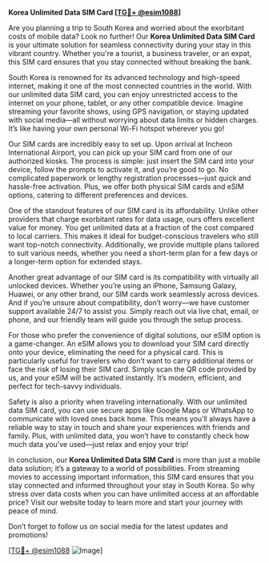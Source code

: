 **Korea Unlimited Data SIM Card [[TG💪+ @esim1088](https://t.me/s/esim1088)]**

Are you planning a trip to South Korea and worried about the exorbitant costs of mobile data? Look no further! Our **Korea Unlimited Data SIM Card** is your ultimate solution for seamless connectivity during your stay in this vibrant country. Whether you're a tourist, a business traveler, or an expat, this SIM card ensures that you stay connected without breaking the bank.

South Korea is renowned for its advanced technology and high-speed internet, making it one of the most connected countries in the world. With our unlimited data SIM card, you can enjoy unrestricted access to the internet on your phone, tablet, or any other compatible device. Imagine streaming your favorite shows, using GPS navigation, or staying updated with social media—all without worrying about data limits or hidden charges. It’s like having your own personal Wi-Fi hotspot wherever you go!

Our SIM cards are incredibly easy to set up. Upon arrival at Incheon International Airport, you can pick up your SIM card from one of our authorized kiosks. The process is simple: just insert the SIM card into your device, follow the prompts to activate it, and you’re good to go. No complicated paperwork or lengthy registration processes—just quick and hassle-free activation. Plus, we offer both physical SIM cards and eSIM options, catering to different preferences and devices.

One of the standout features of our SIM card is its affordability. Unlike other providers that charge exorbitant rates for data usage, ours offers excellent value for money. You get unlimited data at a fraction of the cost compared to local carriers. This makes it ideal for budget-conscious travelers who still want top-notch connectivity. Additionally, we provide multiple plans tailored to suit various needs, whether you need a short-term plan for a few days or a longer-term option for extended stays.

Another great advantage of our SIM card is its compatibility with virtually all unlocked devices. Whether you’re using an iPhone, Samsung Galaxy, Huawei, or any other brand, our SIM cards work seamlessly across devices. And if you’re unsure about compatibility, don’t worry—we have customer support available 24/7 to assist you. Simply reach out via live chat, email, or phone, and our friendly team will guide you through the setup process.

For those who prefer the convenience of digital solutions, our eSIM option is a game-changer. An eSIM allows you to download your SIM card directly onto your device, eliminating the need for a physical card. This is particularly useful for travelers who don’t want to carry additional items or face the risk of losing their SIM card. Simply scan the QR code provided by us, and your eSIM will be activated instantly. It’s modern, efficient, and perfect for tech-savvy individuals.

Safety is also a priority when traveling internationally. With our unlimited data SIM card, you can use secure apps like Google Maps or WhatsApp to communicate with loved ones back home. This means you’ll always have a reliable way to stay in touch and share your experiences with friends and family. Plus, with unlimited data, you won’t have to constantly check how much data you’ve used—just relax and enjoy your trip!

In conclusion, our **Korea Unlimited Data SIM Card** is more than just a mobile data solution; it’s a gateway to a world of possibilities. From streaming movies to accessing important information, this SIM card ensures that you stay connected and informed throughout your stay in South Korea. So why stress over data costs when you can have unlimited access at an affordable price? Visit our website today to learn more and start your journey with peace of mind.

Don’t forget to follow us on social media for the latest updates and promotions! 

[[TG💪+ @esim1088](https://t.me/s/esim1088) ![Image](https://i.postimg.cc/Y0z9fWf4/image.png)]